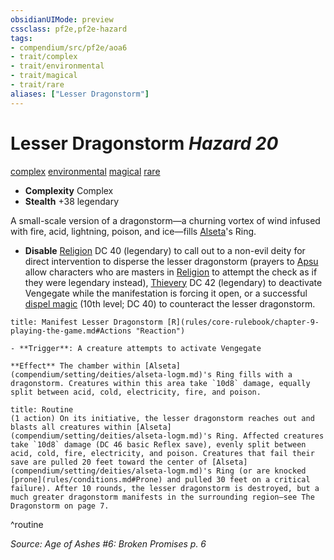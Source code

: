 ```yaml
---
obsidianUIMode: preview
cssclass: pf2e,pf2e-hazard
tags:
- compendium/src/pf2e/aoa6
- trait/complex
- trait/environmental
- trait/magical
- trait/rare
aliases: ["Lesser Dragonstorm"]
---
```

# Lesser Dragonstorm *Hazard 20*  
[complex](rules/traits/complex.md "Complex Hazard Trait")  [environmental](rules/traits/environmental.md "Environmental Hazard Trait")  [magical](rules/traits/magical.md "Magical Item Trait")  [rare](rules/traits/rare.md "Rare Rarity Trait")  

- **Complexity** Complex
- **Stealth** +38 legendary  

A small-scale version of a dragonstorm—a churning vortex of wind infused with fire, acid, lightning, poison, and ice—fills [Alseta](compendium/setting/deities/alseta-logm.md)'s Ring.

- **Disable** [Religion](compendium/skills.md#Religion) DC 40 (legendary) to call out to a non-evil deity for direct intervention to disperse the lesser dragonstorm (prayers to [Apsu](compendium/setting/deities/apsu-logm.md) allow characters who are masters in [Religion](compendium/skills.md#Religion) to attempt the check as if they were legendary instead), [Thievery](compendium/skills.md#Thievery) DC 42 (legendary) to deactivate Vengegate while the manifestation is forcing it open, or a successful [dispel magic](compendium/spells/dispel-magic.md) (10th level; DC 40) to counteract the lesser dragonstorm.  
     
```ad-embed-ability
title: Manifest Lesser Dragonstorm [R](rules/core-rulebook/chapter-9-playing-the-game.md#Actions "Reaction")

- **Trigger**: A creature attempts to activate Vengegate

**Effect** The chamber within [Alseta](compendium/setting/deities/alseta-logm.md)'s Ring fills with a dragonstorm. Creatures within this area take `10d8` damage, equally split between acid, cold, electricity, fire, and poison.
```

```ad-pf2-summary
title: Routine
(1 action) On its initiative, the lesser dragonstorm reaches out and blasts all creatures within [Alseta](compendium/setting/deities/alseta-logm.md)'s Ring. Affected creatures take `10d8` damage (DC 46 basic Reflex save), evenly split between acid, cold, fire, electricity, and poison. Creatures that fail their save are pulled 20 feet toward the center of [Alseta](compendium/setting/deities/alseta-logm.md)'s Ring (or are knocked [prone](rules/conditions.md#Prone) and pulled 30 feet on a critical failure). After 10 rounds, the lesser dragonstorm is destroyed, but a much greater dragonstorm manifests in the surrounding region—see The Dragonstorm on page 7.
```
^routine

*Source: Age of Ashes #6: Broken Promises p. 6*
